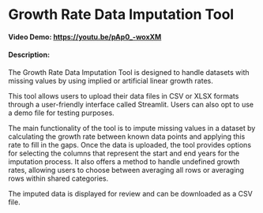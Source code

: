 # Growth Rate Data Imputation Tool
#### Video Demo:  https://youtu.be/pAp0_-woxXM
#### Description:

The Growth Rate Data Imputation Tool is designed to handle datasets with missing values by using implied or artificial linear growth rates. 

This tool allows users to upload their data files in CSV or XLSX formats through a user-friendly interface called Streamlit.
Users can also opt to use a demo file for testing purposes.

The main functionality of the tool is to impute missing values in a dataset by calculating the growth rate between known data points and applying this rate to fill in the gaps.
Once the data is uploaded, the tool provides options for selecting the columns that represent the start and end years for the imputation process. 
It also offers a method to handle undefined growth rates, allowing users to choose between averaging all rows or averaging rows within shared categories. 

The imputed data is displayed for review and can be downloaded as a CSV file. 

